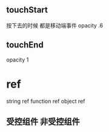 ## touchStart
按下去的时候   都是移动端事件
opacity .6

## touchEnd
opacity 1

# ref
string ref
function ref
object ref

## 受控组件  非受控组件
